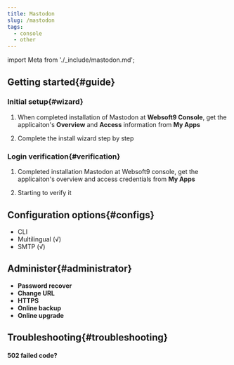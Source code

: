 ```yaml
---
title: Mastodon
slug: /mastodon
tags:
  - console
  - other
---
```


import Meta from './_include/mastodon.md';

<Meta name="meta" />

## Getting started{#guide}

### Initial setup{#wizard}

1. When completed installation of Mastodon at **Websoft9 Console**, get the applicaiton's **Overview** and **Access** information from **My Apps**  

2. Complete the install wizard step by step

### Login verification{#verification}

1. Completed installation Mastodon at Websoft9 console, get the applicaiton's overview and access credentials from **My Apps**  

2. Starting to verify it

## Configuration options{#configs}

- CLI
- Multilingual (√)
- SMTP (√)

## Administer{#administrator}

- **Password recover**
- **Change URL**
- **HTTPS**
- **Online backup**
- **Online upgrade**

## Troubleshooting{#troubleshooting}

#### 502 failed code?